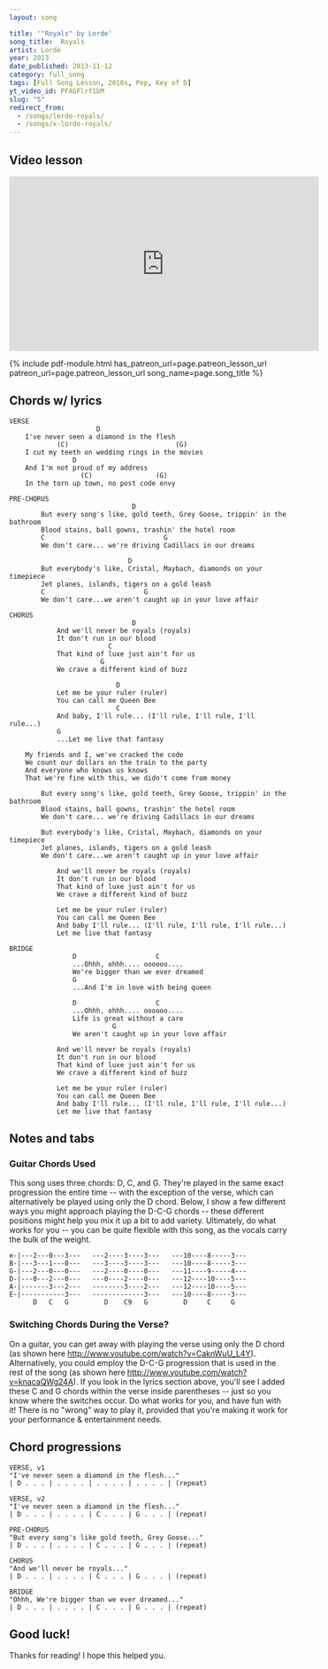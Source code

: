 ```yaml
---
layout: song

title: '"Royals" by Lorde'
song_title:  Royals
artist: Lorde
year: 2013
date_published: 2013-11-12
category: full_song
tags: [Full Song Lesson, 2010s, Pop, Key of D]
yt_video_id: PFAGFlrf1bM
slug: "5"
redirect_from:
  - /songs/lorde-royals/
  - /songs/x-lorde-royals/
---
```


## Video lesson

<iframe width="560" height="315" src="https://www.youtube.com/embed/PFAGFlrf1bM?showinfo=0" frameborder="0" allowfullscreen></iframe>

{% include pdf-module.html has_patreon_url=page.patreon_lesson_url patreon_url=page.patreon_lesson_url song_name=page.song_title %}

## Chords w/ lyrics

    VERSE
                          D
        I've never seen a diamond in the flesh
                (C)                           (G)
        I cut my teeth on wedding rings in the movies
                    D
        And I'm not proud of my address
                      (C)                (G)
        In the torn up town, no post code envy

    PRE-CHORUS
                                   D
            But every song's like, gold teeth, Grey Goose, trippin' in the bathroom
            Blood stains, ball gowns, trashin' the hotel room
            C                              G
            We don't care... we're driving Cadillacs in our dreams

                                  D
            But everybody's like, Cristal, Maybach, diamonds on your timepiece
            Jet planes, islands, tigers on a gold leash
            C                         G
            We don't care...we aren't caught up in your love affair

    CHORUS
                                   D
                And we'll never be royals (royals)
                It don't run in our blood
                             C
                That kind of luxe just ain't for us
                           G
                We crave a different kind of buzz

                               D
                Let me be your ruler (ruler)
                You can call me Queen Bee
                               C
                And baby, I'll rule... (I'll rule, I'll rule, I'll rule...)
                G
                ...Let me live that fantasy

        My friends and I, we've cracked the code
        We count our dollars on the train to the party
        And everyone who knows us knows
        That we're fine with this, we didn't come from money

            But every song's like, gold teeth, Grey Goose, trippin' in the bathroom
            Blood stains, ball gowns, trashin' the hotel room
            We don't care... we're driving Cadillacs in our dreams

            But everybody's like, Cristal, Maybach, diamonds on your timepiece
            Jet planes, islands, tigers on a gold leash
            We don't care...we aren't caught up in your love affair

                And we'll never be royals (royals)
                It don't run in our blood
                That kind of luxe just ain't for us
                We crave a different kind of buzz

                Let me be your ruler (ruler)
                You can call me Queen Bee
                And baby I'll rule... (I'll rule, I'll rule, I'll rule...)
                Let me live that fantasy

    BRIDGE
                    D                    C  
                    ...Ohhh, ohhh.... oooooo....
                    We're bigger than we ever dreamed
                    G
                    ...And I'm in love with being queen

                    D                    C
                    ...Ohhh, ohhh.... oooooo....
                    Life is great without a care
                              G
                    We aren't caught up in your love affair

                And we'll never be royals (royals)
                It don't run in our blood
                That kind of luxe just ain't for us
                We crave a different kind of buzz

                Let me be your ruler (ruler)
                You can call me Queen Bee
                And baby I'll rule... (I'll rule, I'll rule, I'll rule...)
                Let me live that fantasy

## Notes and tabs

### Guitar Chords Used
This song uses three chords: D, C, and G. They're played in the same exact progression the entire time -- with the exception of the verse, which can alternatively be played using only the D chord. Below, I show a few different ways you might approach playing the D-C-G chords -- these different positions might help you mix it up a bit to add variety. Ultimately, do what works for you -- you can be quite flexible with this song, as the vocals carry the bulk of the weight.

    e-|---2---0---3---   ---2----3----3---   ---10----8-----3---
    B-|---3---1---0---   ---3----3----3---   ---10----8-----3---
    G-|---2---0---0---   ---2----0----0---   ---11----9-----4---
    D-|---0---2---0---   ---0----2----0---   ---12----10----5---
    A-|-------3---2---   --------3----2---   ---12----10----5---
    E-|-----------3---   -------------3---   ---10----8-----3---
          D   C   G         D    C9   G         D     C     G

### Switching Chords During the Verse?
On a guitar, you can get away with playing the verse using only the D chord (as shown here http://www.youtube.com/watch?v=CaknWuU_L4Y). Alternatively, you could employ the D-C-G progression that is used in the rest of the song (as shown here http://www.youtube.com/watch?v=knacaQWg24A). If you look in the lyrics section above, you'll see I added these C and G chords within the verse inside parentheses -- just so you know where the switches occur. Do what works for you, and have fun with it! There is no "wrong" way to play it, provided that you're making it work for your performance & entertainment needs.

## Chord progressions

    VERSE, v1
    "I've never seen a diamond in the flesh..."
    | D . . . | . . . . | . . . . | . . . . | (repeat)

    VERSE, v2
    "I've never seen a diamond in the flesh..."
    | D . . . | . . . . | C . . . | G . . . | (repeat)

    PRE-CHORUS
    "But every song's like gold teeth, Grey Goose..."
    | D . . . | . . . . | C . . . | G . . . | (repeat)

    CHORUS
    "And we'll never be royals..."
    | D . . . | . . . . | C . . . | G . . . | (repeat)

    BRIDGE
    "Ohhh, We're bigger than we ever dreamed..."
    | D . . . | . . . . | C . . . | G . . . | (repeat)

## Good luck!

Thanks for reading! I hope this helped you.
